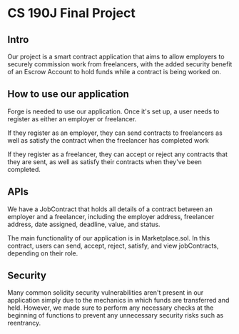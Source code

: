# CS 190J Final Project

## Intro

Our project is a smart contract application that aims to allow employers to securely commission work from freelancers, with the added security benefit of an Escrow Account to hold funds while a contract is being worked on.

## How to use our application

Forge is needed to use our application. Once it's set up, a user needs to register as either an employer or freelancer.

If they register as an employer, they can send contracts to freelancers as well as satisfy the contract when the freelancer has completed work

If they register as a freelancer, they can accept or reject any contracts that they are sent, as well as satisfy their contracts when they've been completed.

## APIs

We have a JobContract that holds all details of a contract between an employer and a freelancer, including the employer address, freelancer address, date assigned, deadline, value, and status.

The main functionality of our application is in Marketplace.sol. In this contract, users can send, accept, reject, satisfy, and view jobContracts, depending on their role.

## Security

Many common solidity security vulnerabilities aren't present in our application simply due to the mechanics in which funds are transferred and held. However, we made sure to perform any necessary checks at the beginning of functions to prevent any unnecessary security risks such as reentrancy.
